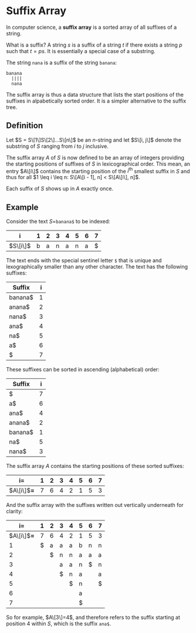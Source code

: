 # Suffix Array

In computer science, a **suffix array** is a sorted array of all suffixes of a string.

What is a suffix? A string $s$ is a suffix of a string $t$ if there exists a string $p$
such that $t = ps$. It is essentially a special case of a substring.

The string `nana` is a suffix of the string `banana`:

```
banana
  ||||
  nana
```

The suffix array is thus a data structure that lists the start positions of the suffixes
in alpabetically sorted order. It is a simpler alternative to the suffix tree.

## Definition

Let $S = S\[1\]S\[2\]...S\[n\]$ be an $n$-string and let $S\[i, j\]$ denote the substring
of $S$ ranging from $i$ to $j$ inclusive.

The suffix array $A$ of $S$ is now defined to be an array of integers providing the
starting positions of suffixes of $S$ in lexicographical order. This mean, an entry
$A\[i\]$ contains the starting position of the $i^{\text{th}}$ smallest suffix in $S$ and
thus for all $1 \leq i \leq n: S\[A\[i - 1], n] < S\[A\[i\], n]$.

Each suffix of $S$ shows up in $A$ exactly once.


## Example

Consider the text $S=$`banana$` to be indexed:

|**i**|1|2|3|4|5|6|7|
|--|--|--|--|--|--|--|--|
|$S\[i\]$|b|a|n|a|n|a|$|

The text ends with the special sentinel letter `$` that is unique and lexographically
smaller than any other character. The text has the following suffixes:

|**Suffix**|**i**|
|--|--|
|banana$|1|
|anana$|2|
|nana$|3|
|ana$|4|
|na$|5|
|a$|6|
|$|7|

These suffixes can be sorted in ascending (alphabetical) order:

|**Suffix**|**i**|
|--|--|
|$|7|
|a$|6|
|ana$|4|
|anana$|2|
|banana$|1|
|na$|5|
|nana$|3|

The suffix array $A$ contains the starting positions of these sorted suffixes:

|**i=**|1|2|3|4|5|6|7|
|--|--|--|--|--|--|--|--|
|$A\[i\]$**=**|7|6|4|2|1|5|3|

And the suffix array with the suffixes written out vertically underneath for clarity:

|**i=**|1|2|3|4|5|6|7|
|--|--|--|--|--|--|--|--|
|$A\[i\]$**=**|7|6|4|2|1|5|3|
|1|$|a|a|a|b|n|n|
|2| |$|n|n|a|a|a|
|3| | |a|a|n|$|n|
|4| | |$|n|a| |a|
|5| | | |$|n| |$|
|6| | | | |a| | |
|7| | | | |$| | |

So for example, $A\[3\]=4$, and therefore refers to the suffix starting at position 4
within $S$, which is the suffix `ana$`.


